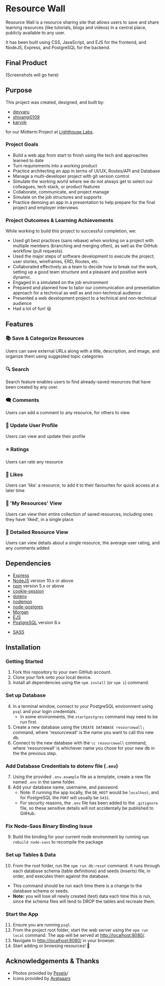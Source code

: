 
# Resource Wall
Resource Wall is a resource sharing site that allows users to save and share learning resources (like tutorials, blogs and videos) in a central place, publicly available to any user.  

It has been built using CSS, JavaScript, and EJS for the frontend, and NodeJS, Express, and PostgreSQL for the backend.

## Final Product
(Screenshots will go here)

## Purpose
This project was created, designed, and built by: 
* [devvaru](https://github.com/Devvaru)
* [shivangi0109](https://github.com/shivangi0109)
* [karvok](https://github.com/karvok)  

for our Midterm Project at [Lighthouse Labs](https://www.lighthouselabs.ca/en/web-development-flex-program).

### Project Goals 
* Build a web app from start to finish using the tech and approaches learned to date
* Turn requirements into a working product
* Practice architecting an app in terms of UI/UX, Routes/API and Database
* Manage a multi-developer project with git version control
* Simulate the working world where we do not always get to select our colleagues, tech stack, or product features
* Collaborate, communicate, and project manage
* Simulate on the job structures and supports
* Practice demoing an app in a presentation to help prepare for the final project and employer interviews

### Project Outcomes & Learning Achievements
While working to build this project to successful completion, we: 
* Used git best practices (sans rebase) when working on a project with multiple members (branching and merging often), as well as the GitHub workflow (pull requests).
* Used the major steps of software development to execute the project; user stories, wireframes, ERD, Routes, etc.
* Collaborated effectively as a team to decide how to break out the work, setting up a good team structure and a pleasant and positive work dynamic.
* Engaged in a simulated on the job environment
* Prepared and planned how to tailor our communication and presentation approach for a technical as well as and non-technical audience
* Presented a web development project to a technical and non-technical audience
* Had a lot of fun! 😃

## Features
<!-- MINIMUM REQUIREMENTS 
users should be able to save an external URL along with a title and description
users should be able to search for already-saved resources created by any user
users should be able to categorize any resource under a topic
users should be able to comment on any resource
users should be able to rate any resource
users should be able to like any resource
users should be able to view all their own and all liked resources on one page ("My resources")
users should be able to update their profile -->

### 📚 Save & Categorize Resources
Users can save external URLs along with a title, description, and image, and organize them using suggested topic categories

### 🔍 Search 
Search feature enables users to find already-saved resources that have been created by any user.

### 🗨️ Comments 
Users can add a comment to any resource, for others to view

### 🤩 Update User Profile
Users can view and update their profile

### ⭐ Ratings 
Users can rate any resource

### 💙 Likes
Users can 'like' a resource, to add it to their favourites for quick access at a later time

### 📑 'My Resources' View
Users can view their entire collection of saved resources, including ones they have 'liked', in a single place

### 📖 Detailed Resource View
Users can view details about a single resource, the average user rating, and any comments added

## Dependencies
* [Express](https://expressjs.com/)
* [NodeJS](https://nodejs.org/) version 10.x or above
* [npm](https://www.npmjs.com/) version 5.x or above
* [cookie-session](https://www.npmjs.com/package/cookie-session)
* [dotenv](https://www.npmjs.com/package/dotenv)
* [nodemon](https://www.npmjs.com/package/nodemon)
* [node-postgres](https://node-postgres.com)
* [Morgan](https://www.npmjs.com/package/morgan)
* [EJS](https://ejs.co/)
* [PostgreSQL](https://www.postgresql.org/) version 6.x
<!-- * [jQuery](https://jquery.com/) -->
* [SASS](https://www.npmjs.com/package/sass/)

## Installation

### Getting Started
1. Fork this repository to your own GitHub account.
2. Clone your fork onto your local device.
3. Install all dependencies using the `npm install` (or `npm i`) command.

### Set up Database
4. In a terminal window, connect to your PostgreSQL environment using `psql` and your login credentials.
   * In some environments, the `startpostgres` command may need to be run first.
5. Create a new database using the `CREATE DATABASE resourcewall;` command, where 'resourcewall' is the name you want to call this new db.
6. Connect to the new database with the `\c resourcewall` command, where 'resourcewall' is whichever name you chose for your new db in the the previous step.

### Add Database Credentials to dotenv file (`.env`) 
7. Using the provided `.env.example` file as a template, create a new file named `.env` in the same folder.
8. Add your database name, username, and password.
    * Note: If running the app locally, the `DB_HOST` would be `localhost`, and for PostgreSQL the `PORT` will usually be `5432`.
    * For security reasons, the `.env` file has been added to the `.gitignore` file, so these sensitive details will not accidentally be published to GitHub.

### Fix Node-Sass Binary Binding Issue
9. Build the binding for your current node environment by running `npm rebuild node-sass` to recompile the package

### Set up Tables & Data
10. From the root folder, run the `npm run db:reset` command. It runs through each database schema (table definitions) and seeds (inserts) file, in order, and executes them against the database.
   * This command should be run each time there is a change to the database schema or seeds.
   * **Note:** you will lose all newly created (test) data each time this is run, since the schema files will tend to DROP the tables and recreate them.

### Start the App
11. Ensure you are running `psql`.
12. From the project root folder, start the web server using the `npm run local` command. The app will be served at [http://localhost:8080/](http://localhost:8080/).
13. Navigate to [http://localhost:8080/](http://localhost:8080/) in your browser.
14. Start adding or browsing resources! 🙂

## Acknowledgements & Thanks
* Photos provided by [Pexels](https://www.pexels.com)/
* Icons provided by [Avataaars](https://getavataaars.com/)

<!-- INITIAL README BELOW, WE CAN DELETE WHEN PROJECT IS DONE -->

<!-- LHL Node Skeleton
=========

## Project Setup

The following steps are only for _one_ of the group members to perform.

1. Create your own copy of this repo using the `Use This Template` button, ideally using the name of your project. The repo should be marked Public
2. Verify that the skeleton code now shows up in your repo on GitHub, you should be automatically redirected
3. Clone your copy of the repo to your dev machine
4. Add your team members as collaborators to the project so that they can push to this repo
5. Let your team members know the repo URL so that they use the same repo (they should _not_ create a copy/fork of this repo since that will add additional workflow complexity to the project)


## Getting Started

1. Create the `.env` by using `.env.example` as a reference: `cp .env.example .env`
2. Update the .env file with your correct local information 
  - username: `labber` 
  - password: `labber` 
  - database: `midterm`
3. Install dependencies: `npm i`
4. Fix to binaries for sass: `npm rebuild node-sass`
5. Reset database: `npm run db:reset`
  - Check the db folder to see what gets created and seeded in the SDB
7. Run the server: `npm run local`
  - Note: nodemon is used, so you should not have to restart your server
8. Visit `http://localhost:8080/`

## Warnings & Tips

- Do not edit the `layout.css` file directly, it is auto-generated by `layout.scss`.
- Split routes into their own resource-based file names, as demonstrated with `users.js` and `widgets.js`.
- Split database schema (table definitions) and seeds (inserts) into separate files, one per table. See `db` folder for pre-populated examples. 
- Use helper functions to run your SQL queries and clean up any data coming back from the database. See `db/queries` for pre-populated examples.
- Use the `npm run db:reset` command each time there is a change to the database schema or seeds. 
  - It runs through each of the files, in order, and executes them against the database. 
  - Note: you will lose all newly created (test) data each time this is run, since the schema files will tend to `DROP` the tables and recreate them.

## Dependencies

- Node 10.x or above
- NPM 5.x or above
- PG 6.x -->

<!-- END OF INITIAL README -->
